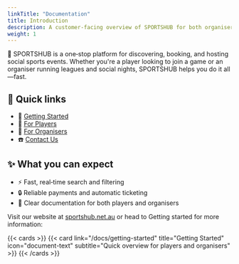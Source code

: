 ```yaml
---
linkTitle: "Documentation"
title: Introduction
description: A customer-facing overview of SPORTSHUB for both organisers and players.
weight: 1
---
```


🏐 SPORTSHUB is a one‑stop platform for discovering, booking, and hosting social sports events. Whether you're a player looking to join a game or an organiser running leagues and social nights, SPORTSHUB helps you do it all—fast.

## 🔗 Quick links

- 🚀 [Getting Started](/docs/getting-started)
- 👟 [For Players](/docs/players/)
- 🎯 [For Organisers](/docs/organisers/)
- ☎️ [Contact Us](docs/contact-us/)

## ✨ What you can expect

- ⚡ Fast, real‑time search and filtering
- 🔒 Reliable payments and automatic ticketing
- 📘 Clear documentation for both players and organisers

Visit our website at [sportshub.net.au](https://www.sportshub.net.au/dashboard) or head to Getting started for more information:

{{< cards >}}
{{< card link="/docs/getting-started" title="Getting Started" icon="document-text" subtitle="Quick overview for players and organisers" >}}
{{< /cards >}}
